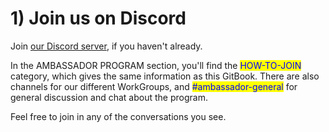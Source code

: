 # 1) Join us on Discord

Join [our Discord server](https://discord.gg/snet), if you haven't already.

In the AMBASSADOR PROGRAM section, you'll find the <mark style="color:blue;">HOW-TO-JOIN</mark> category, which gives the same information as this GitBook. There are also channels for our different WorkGroups, and <mark style="color:blue;">#ambassador-general</mark> for general discussion and chat about the program.&#x20;

Feel free to join in any of the conversations you see.
